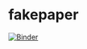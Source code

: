 # fakepaper

[![Binder](https://mybinder.org/badge_logo.svg)](https://mybinder.org/v2/gh/cgranell/fakepaper/master)

